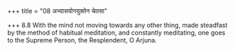 +++
title = "08 अभ्यासयोगयुक्तेन चेतसा"

+++
8.8 With the mind not moving towards any other thing, made steadfast by
the method of habitual meditation, and constantly meditating, one goes
to the Supreme Person, the Resplendent, O Arjuna.
